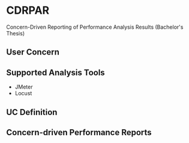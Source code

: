 # CDRPAR
Concern-Driven Reporting of Performance Analysis Results (Bachelor's Thesis)

## User Concern

## Supported Analysis Tools

- JMeter
- Locust

## UC Definition

## Concern-driven Performance Reports
